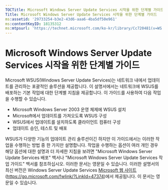 ```yaml
---
TOCTitle: Microsoft Windows Server Update Services 시작을 위한 단계별 가이드
Title: Microsoft Windows Server Update Services 시작을 위한 단계별 가이드
ms:assetid: '29733254-b3e2-43d6-aaa6-4ba5df50e961'
ms:contentKeyID: 18135312
ms:mtpsurl: 'https://technet.microsoft.com/ko-kr/library/Cc720481(v=WS.10)'
---
```


Microsoft Windows Server Update Services 시작을 위한 단계별 가이드
==================================================================

Microsoft WSUS(Windows Server Update Services)는 네트워크 내에서 업데이트를 관리하는 포괄적인 솔루션을 제공합니다. 이 설명서에서는 네트워크에 WSUS를 배포하는 기본 작업에 대한 단계별 지침을 제공합니다. 이 가이드를 사용하여 다음 작업을 수행할 수 있습니다.

-   Microsoft Windows Server 2003 운영 체제에 WSUS 설치
-   Microsoft에서 업데이트를 가져오도록 WSUS 구성
-   WSUS에서 업데이트를 설치하도록 클라이언트 컴퓨터 구성
-   업데이트 승인, 테스트 및 배포

WSUS가 다양한 기능의 업데이트 관리 솔루션이긴 하지만 이 가이드에서는 이러한 작업을 수행하는 방법 중 한 가지만 설명합니다. 작업을 수행하는 옵션이 여러 개인 경우 해당 옵션에 대한 설명과 더 자세한 지침을 보려면 "Microsoft Windows Server Update Services 배포" 백서나 "Microsoft Windows Server Update Services 작업 가이드" 백서를 참조하십시오. 이러한 문서는 영문일 수 있습니다. 이러한 설명서의 최신 버전은 Windows Server Update Services [Microsoft 웹 사이트](https://go.microsoft.com/fwlink/?linkid=47374)(https://go.microsoft.com/fwlink/?LinkId=47374)에서 제공됩니다. 이 문서는 영문일 수 있습니다.
